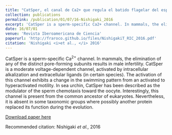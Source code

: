 ```yaml
---
title: "CatSper, el canal de Ca2+ que regula el batido flagelar del espermatozoide en eucariontes"
collection: publications
permalink: /publication/01/07/16-Nishigaki_2016
excerpt: 'CatSper is a sperm-specific Ca2+ channel. In mammals, the elimination of any of the distinct pore-forming subunits results in male infertility. CatSper is a moderate voltage-dependent channel, activated by intracellular alkalization and extracellular ligands (in certain species). The activation of this channel exhibits a change in the swimming pattern from an activated to hyperactivated motility. In sea urchin, CatSper has been described as the modulator of the sperm chemotaxis toward the oocyte. Interestingly, this channel is present from the common ancestor of eukaryotes. Nevertheless, it is absent in some taxonomic groups where possibly another protein replaced its function during the evolution.'
date: 16/07/01
venue: 'Revista Iberoamericana de Ciencia'
paperurl: 'http://fraroco.github.io/files/NishigakiT_RIC_2016.pdf'
citation: 'Nishigaki <i>et al., </i> 2016'
---
```

CatSper is a sperm-specific Ca<sup>2+</sup> channel. In mammals, the elimination of any of the distinct pore-forming subunits results in male infertility. CatSper is a moderate voltage-dependent channel, activated by intracellular alkalization and extracellular ligands (in certain species). The activation of this channel exhibits a change in the swimming pattern from an activated to hyperactivated motility. In sea urchin, CatSper has been described as the modulator of the sperm chemotaxis toward the oocyte. Interestingly, this channel is present from the common ancestor of eukaryotes. Nevertheless, it is absent in some taxonomic groups where possibly another protein replaced its function during the evolution.

[Download paper here](http://fraroco.github.io/files/NishigakiT_RIC_2016.pdf)

Recommended citation: Nishigaki <i>et al., </i> 2016